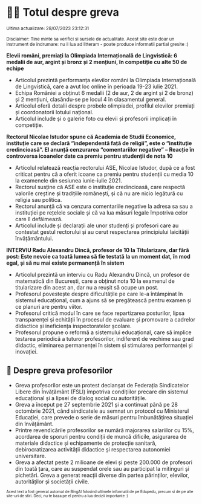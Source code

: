 # 👩‍🏫 Totul despre greva
<sub>Ultima actualizare: 28/07/2023 23:12:31</sub>

<sub>Disclaimer: Tine minte sa verifici si sursele de actualitate. Acest site este doar un instrument de indrumare: nu il lua ad litteram - poate produce informatii partial gresite :)</sub>

**Elevii români, premiați la Olimpiada Internațională de Lingvistică: 6 medalii de aur, argint și bronz și 2 mențiuni, în competiție cu alte 50 de echipe**
- Articolul prezintă performanța elevilor români la Olimpiada Internațională de Lingvistică, care a avut loc online în perioada 19-23 iulie 2021.
- Echipa României a obținut 6 medalii (2 de aur, 2 de argint și 2 de bronz) și 2 mențiuni, clasându-se pe locul 4 în clasamentul general.
- Articolul oferă detalii despre probele olimpiadei, profilul elevilor premiați și coordonatorii lotului național.
- Articolul include și o galerie foto cu elevii și profesorii implicați în competiție.

**Rectorul Nicolae Istudor spune că Academia de Studii Economice, instituție care se declară “independentă față de religii”, este o “instituție credincioasă”. El anunță cenzurarea “comentariilor negative”  – Reacție în controversa icoanelor date ca premiu pentru studenții de nota 10**
- Articolul relatează reacția rectorului ASE, Nicolae Istudor, după ce a fost criticat pentru că a oferit icoane ca premiu pentru studenții cu media 10 la examenele din sesiunea iunie-iulie 2021.
- Rectorul susține că ASE este o instituție credincioasă, care respectă valorile creștine și tradițiile românești, și că nu are nicio legătură cu religia sau politica.
- Rectorul anunță că va cenzura comentariile negative la adresa sa sau a instituției pe rețelele sociale și că va lua măsuri legale împotriva celor care îl defăimează.
- Articolul include și declarații ale unor studenți și profesori care au contestat gestul rectorului și au cerut respectarea principiului laicității învățământului.

**INTERVIU Radu Alexandru Dincă, profesor de 10 la Titularizare, dar fără post: Este nevoie ca toată lumea să fie testată la un moment dat, în mod egal, și să nu mai existe permanență în sistem**
- Articolul prezintă un interviu cu Radu Alexandru Dincă, un profesor de matematică din București, care a obținut nota 10 la examenul de titularizare din acest an, dar nu a reușit să ocupe un post.
- Profesorul povestește despre dificultățile pe care le-a întâmpinat în sistemul educațional, cum a ajuns să se pregătească pentru examen și ce planuri are pentru viitor.
- Profesorul critică modul în care se face repartizarea posturilor, lipsa transparenței și echității în procesul de evaluare și promovare a cadrelor didactice și ineficiența inspectoratelor școlare.
- Profesorul propune o reformă a sistemului educațional, care să implice testarea periodică a tuturor profesorilor, indiferent de vechime sau grad didactic, eliminarea permanenței în sistem și stimularea performanței și inovației.

## 🏫 Despre greva profesorilor
- Greva profesorilor este un protest declanșat de Federația Sindicatelor Libere din Învățământ (FSLI) împotriva condițiilor precare din sistemul educațional și a lipsei de dialog social cu autoritățile.
- Greva a început pe 27 septembrie 2021 și a continuat până pe 28 octombrie 2021, când sindicatele au semnat un protocol cu Ministerul Educației, care prevede o serie de măsuri pentru îmbunătățirea situației din învățământ.
- Printre revendicările profesorilor se numără majorarea salariilor cu 15%, acordarea de sporuri pentru condiții de muncă dificile, asigurarea de materiale didactice și echipamente de protecție sanitară, debirocratizarea activității didactice și respectarea autonomiei universitare.
- Greva a afectat peste 2 milioane de elevi și peste 200.000 de profesori din toată țara, care au suspendat orele sau au participat la mitinguri și pichetări. Greva a generat reacții diverse din partea părinților, elevilor, autorităților și societății civile.


<sub><sub>Acest text a fost generat automat de BingAI folosind ultimele informatii de pe Edupedu, precum si de pe alte site-uri de stiri. Deci, nu te baza pe el pentru a lua decizii importante :)</sub></sub>